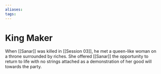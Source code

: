 ```yaml
---
aliases: 
tags: 
---
```


# King Maker

When [[Sanar]] was killed in [[Session 03]], he met a queen-like woman on a throne surrounded by riches.  She offered [[Sanar]] the opportunity to return to life with no strings attached as a demonstration of her good will towards the party.